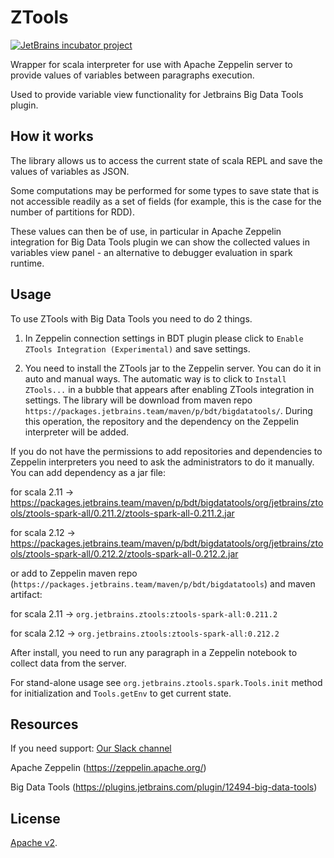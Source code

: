 # ZTools

[![JetBrains incubator project](https://jb.gg/badges/incubator.svg)](https://confluence.jetbrains.com/display/ALL/JetBrains+on+GitHub)

Wrapper for scala interpreter for use with Apache Zeppelin server to provide values of variables between paragraphs execution.

Used to provide variable view functionality for Jetbrains Big Data Tools plugin.  

## How it works

The library allows us to access the current state of scala REPL and save the values of variables as JSON.

Some computations may be performed for some types to save state that is not accessible readily as a set of fields (for example, this is the case for the number of partitions for RDD).

These values can then be of use, in particular in Apache Zeppelin integration for Big Data Tools plugin we can show the collected values in variables view panel - an alternative to debugger evaluation in spark runtime.

## Usage

To use ZTools with Big Data Tools you need to do 2 things.

1. In Zeppelin connection settings in BDT plugin please click to `Enable ZTools Integration (Experimental)` and save settings.

2. You need to install the ZTools jar to the Zeppelin server. You can do it in auto and manual ways. The automatic way is to click to `Install ZTools...` in a bubble that appears after enabling ZTools integration in settings. The library will be download from maven repo `https://packages.jetbrains.team/maven/p/bdt/bigdatatools/`. During this operation, the repository and the dependency on the Zeppelin interpreter will be added.

If you do not have the permissions to add repositories and dependencies to Zeppelin interpreters you need to ask the administrators to do it manually.
You can add dependency as a jar file:

for scala 2.11 -> https://packages.jetbrains.team/maven/p/bdt/bigdatatools/org/jetbrains/ztools/ztools-spark-all/0.211.2/ztools-spark-all-0.211.2.jar

for scala 2.12 -> https://packages.jetbrains.team/maven/p/bdt/bigdatatools/org/jetbrains/ztools/ztools-spark-all/0.212.2/ztools-spark-all-0.212.2.jar

or add to Zeppelin maven repo (`https://packages.jetbrains.team/maven/p/bdt/bigdatatools`) and maven artifact:

for scala 2.11 -> `org.jetbrains.ztools:ztools-spark-all:0.211.2`

for scala 2.12 -> `org.jetbrains.ztools:ztools-spark-all:0.212.2`

After install, you need to run any paragraph in a Zeppelin notebook to collect data from the server.

For stand-alone usage see `org.jetbrains.ztools.spark.Tools.init` method for initialization and `Tools.getEnv` to get current state.

## Resources

If you need support: [Our Slack channel](https://slack-bdt.mau.jetbrains.com/?_ga=2.181253743.913531920.1594027385-1936946878.1588841666)

Apache Zeppelin (https://zeppelin.apache.org/)

Big Data Tools (https://plugins.jetbrains.com/plugin/12494-big-data-tools)

## License
[Apache v2](LICENSE.txt).
